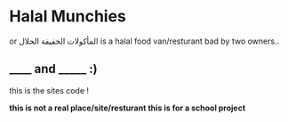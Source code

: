 # Halal Munchies 

or المأكولات الخفيفة الحلال
is a halal food van/resturant bad by two owners.. 

____ and _____ :) 
--
this is the sites code  ! 

**this is not a real place/site/resturant this is for a school project**
